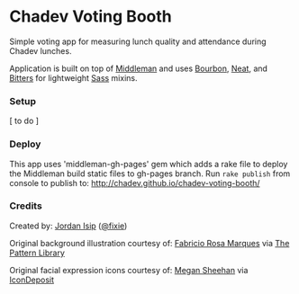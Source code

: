 Chadev Voting Booth
=======

Simple voting app for measuring lunch quality and attendance during Chadev lunches.

Application is built on top of [Middleman](http://middlemanapp.com) and uses [Bourbon](http://bourbon.io/), [Neat](http://neat.bourbon.io/), and [Bitters](http://bitters.bourbon.io/) for lightweight [Sass](http://sass-lang.com) mixins.

### Setup
[ to do ]


### Deploy

This app uses 'middleman-gh-pages' gem which adds a rake file to deploy the Middleman build static files to gh-pages branch. Run `rake publish` from console to publish to: http://chadev.github.io/chadev-voting-booth/


### Credits

Created by: [Jordan Isip](http://jordanisip.com) ([@fixie](http://twitter.com/fixie))

Original background illustration courtesy of: [Fabricio Rosa Marques](http://fabric8.de/) via [The Pattern Library](http://thepatternlibrary.com/#science)

Original facial expression icons courtesy of: [Megan Sheehan](http://megansheehan.info/) via [IconDeposit](http://www.icondeposit.com/theicondeposit:124)
